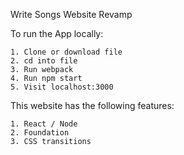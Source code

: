Write Songs Website Revamp

To run the App locally:

	1. Clone or download file
	2. cd into file
	3. Run webpack 
	4. Run npm start
	5. Visit localhost:3000

This website has the following features:

	1. React / Node
	2. Foundation
	3. CSS transitions 

